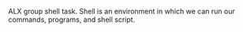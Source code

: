 ALX group shell task.
Shell is an environment in which we can run our commands, programs, and shell script.
